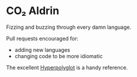 # CO₂ Aldrin

Fizzing and buzzing through every damn language.

Pull requests encouraged for:

- adding new languages
- changing code to be more idiomatic

The excellent [Hyperpolyglot](http://hyperpolyglot.org/)
is a handy reference.
